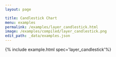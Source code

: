 ```yaml
---
layout: page

title: Candlestick Chart
menu: examples
permalink: /examples/layer_candlestick.html
image: /examples/compiled/layer_candlestick.png
edit_path: _data/examples.json
---
```




{% include example.html spec='layer_candlestick'%}
